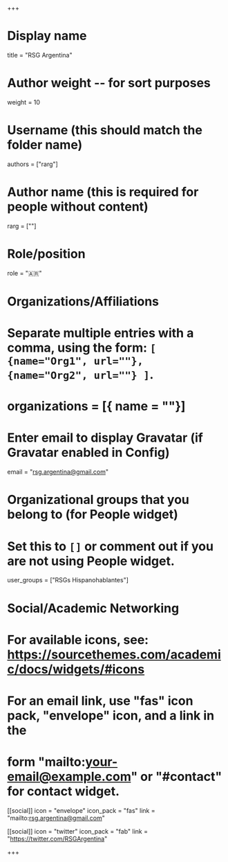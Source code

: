 +++
# Display name
title = "RSG Argentina"

# Author weight -- for sort purposes
weight = 10

# Username (this should match the folder name)
authors = ["rarg"]

# Author name (this is required for people without content)
rarg = [""]

# Role/position
role = ":argentina:"

# Organizations/Affiliations
#   Separate multiple entries with a comma, using the form: `[ {name="Org1", url=""}, {name="Org2", url=""} ]`.
# organizations = [{ name = ""}]

# Enter email to display Gravatar (if Gravatar enabled in Config)
email = "rsg.argentina@gmail.com"

# Organizational groups that you belong to (for People widget)
#   Set this to `[]` or comment out if you are not using People widget.
user_groups = ["RSGs Hispanohablantes"]

# Social/Academic Networking
# For available icons, see: https://sourcethemes.com/academic/docs/widgets/#icons
#   For an email link, use "fas" icon pack, "envelope" icon, and a link in the
#   form "mailto:your-email@example.com" or "#contact" for contact widget.

[[social]]
  icon = "envelope"
  icon_pack = "fas"
  link = "mailto:rsg.argentina@gmail.com"

  [[social]]
  icon = "twitter"
  icon_pack = "fab"
  link = "https://twitter.com/RSGArgentina"


+++